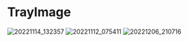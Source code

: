 # TrayImage
![20221114_132357](https://user-images.githubusercontent.com/98642809/207972023-265903d3-4f41-4aa7-b530-dda40d504edb.jpg)
![20221112_075411](https://user-images.githubusercontent.com/98642809/207972040-e01b8ac1-702c-4a3d-a315-f6a86be76a0f.jpg)
![20221206_210716](https://user-images.githubusercontent.com/98642809/207972136-300446de-7a99-4ef3-b0cd-fb896f2e681a.jpg)
